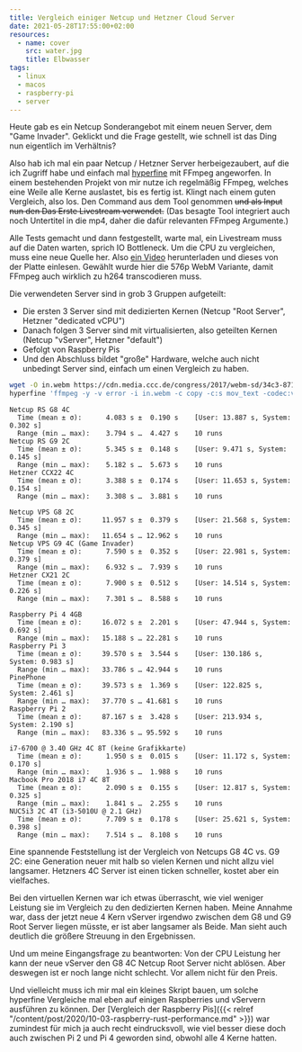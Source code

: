 ```yaml
---
title: Vergleich einiger Netcup und Hetzner Cloud Server
date: 2021-05-28T17:55:00+02:00
resources:
  - name: cover
    src: water.jpg
    title: Elbwasser
tags:
  - linux
  - macos
  - raspberry-pi
  - server
---
```

Heute gab es ein Netcup Sonderangebot mit einem neuen Server, dem "Game Invader".
Geklickt und die Frage gestellt, wie schnell ist das Ding nun eigentlich im Verhältnis?
<!--more-->

Also hab ich mal ein paar Netcup / Hetzner Server herbeigezaubert, auf die ich Zugriff habe und einfach mal [hyperfine](https://github.com/sharkdp/hyperfine) mit FFmpeg angeworfen.
In einem bestehenden Projekt von mir nutze ich regelmäßig FFmpeg, welches eine Weile alle Kerne auslastet, bis es fertig ist.
Klingt nach einem guten Vergleich, also los.
Den Command aus dem Tool genommen ~~und als Input nun den Das Erste Livestream verwendet.~~
(Das besagte Tool integriert auch noch Untertitel in die mp4, daher die dafür relevanten FFmpeg Argumente.)

Alle Tests gemacht und dann festgestellt, warte mal, ein Livestream muss auf die Daten warten, sprich IO Bottleneck.
Um die CPU zu vergleichen, muss eine neue Quelle her.
Also [ein Video](https://media.ccc.de/v/34c3-8710-relativitatstheorie_fur_blutige_anfanger) herunterladen und dieses von der Platte einlesen.
Gewählt wurde hier die 576p WebM Variante, damit FFmpeg auch wirklich zu h264 transcodieren muss.

Die verwendeten Server sind in grob 3 Gruppen aufgeteilt:
- Die ersten 3 Server sind mit dedizierten Kernen (Netcup "Root Server", Hetzner "dedicated vCPU")
- Danach folgen 3 Server sind mit virtualisierten, also geteilten Kernen (Netcup "vServer", Hetzner "default")
- Gefolgt von Raspberry Pis
- Und den Abschluss bildet "große" Hardware, welche auch nicht unbedingt Server sind, einfach um einen Vergleich zu haben.

```bash
wget -O in.webm https://cdn.media.ccc.de/congress/2017/webm-sd/34c3-8710-deu-eng-Relativitaetstheorie_fuer_blutige_Anfaenger_webm-sd.webm
hyperfine 'ffmpeg -y -v error -i in.webm -c copy -c:s mov_text -codec:v h264 -t 0:30 out.mp4'
```

```plaintext
Netcup RS G8 4C
  Time (mean ± σ):      4.083 s ±  0.190 s    [User: 13.887 s, System: 0.302 s]
  Range (min … max):    3.794 s …  4.427 s    10 runs
Netcup RS G9 2C
  Time (mean ± σ):      5.345 s ±  0.148 s    [User: 9.471 s, System: 0.145 s]
  Range (min … max):    5.182 s …  5.673 s    10 runs
Hetzner CCX22 4C
  Time (mean ± σ):      3.388 s ±  0.174 s    [User: 11.653 s, System: 0.154 s]
  Range (min … max):    3.308 s …  3.881 s    10 runs

Netcup VPS G8 2C
  Time (mean ± σ):     11.957 s ±  0.379 s    [User: 21.568 s, System: 0.345 s]
  Range (min … max):   11.654 s … 12.962 s    10 runs
Netcup VPS G9 4C (Game Invader)
  Time (mean ± σ):      7.590 s ±  0.352 s    [User: 22.981 s, System: 0.379 s]
  Range (min … max):    6.932 s …  7.939 s    10 runs
Hetzner CX21 2C
  Time (mean ± σ):      7.900 s ±  0.512 s    [User: 14.514 s, System: 0.226 s]
  Range (min … max):    7.301 s …  8.588 s    10 runs

Raspberry Pi 4 4GB
  Time (mean ± σ):     16.072 s ±  2.201 s    [User: 47.944 s, System: 0.692 s]
  Range (min … max):   15.188 s … 22.281 s    10 runs
Raspberry Pi 3
  Time (mean ± σ):     39.570 s ±  3.544 s    [User: 130.186 s, System: 0.983 s]
  Range (min … max):   33.786 s … 42.944 s    10 runs
PinePhone
  Time (mean ± σ):     39.573 s ±  1.369 s    [User: 122.825 s, System: 2.461 s]
  Range (min … max):   37.770 s … 41.681 s    10 runs
Raspberry Pi 2
  Time (mean ± σ):     87.167 s ±  3.428 s    [User: 213.934 s, System: 2.190 s]
  Range (min … max):   83.336 s … 95.592 s    10 runs

i7-6700 @ 3.40 GHz 4C 8T (keine Grafikkarte)
  Time (mean ± σ):      1.950 s ±  0.015 s    [User: 11.172 s, System: 0.170 s]
  Range (min … max):    1.936 s …  1.988 s    10 runs
Macbook Pro 2018 i7 4C 8T
  Time (mean ± σ):      2.090 s ±  0.155 s    [User: 12.817 s, System: 0.325 s]
  Range (min … max):    1.841 s …  2.255 s    10 runs
NUC5i3 2C 4T (i3-5010U @ 2.1 GHz)
  Time (mean ± σ):      7.709 s ±  0.178 s    [User: 25.621 s, System: 0.398 s]
  Range (min … max):    7.514 s …  8.108 s    10 runs
```

Eine spannende Feststellung ist der Vergleich von Netcups G8 4C vs. G9 2C: eine Generation neuer mit halb so vielen Kernen und nicht allzu viel langsamer.
Hetzners 4C Server ist einen ticken schneller, kostet aber ein vielfaches.

Bei den virtuellen Kernen war ich etwas überrascht, wie viel weniger Leistung sie im Vergleich zu den dedizierten Kernen haben.
Meine Annahme war, dass der jetzt neue 4 Kern vServer irgendwo zwischen dem G8 und G9 Root Server liegen müsste, er ist aber langsamer als Beide.
Man sieht auch deutlich die größere Streuung in den Ergebnissen.

Und um meine Eingangsfrage zu beantworten:
Von der CPU Leistung her kann der neue vServer den G8 4C Netcup Root Server nicht ablösen.
Aber deswegen ist er noch lange nicht schlecht.
Vor allem nicht für den Preis.

Und vielleicht muss ich mir mal ein kleines Skript bauen, um solche hyperfine Vergleiche mal eben auf einigen Raspberries und vServern ausführen zu können.
Der [Vergleich der Raspberry Pis]({{< relref "/content/post/2020/10-03-raspberry-rust-performance.md" >}})  war zumindest für mich ja auch recht eindrucksvoll, wie viel besser diese doch auch zwischen Pi 2 und Pi 4 geworden sind, obwohl alle 4 Kerne hatten.
